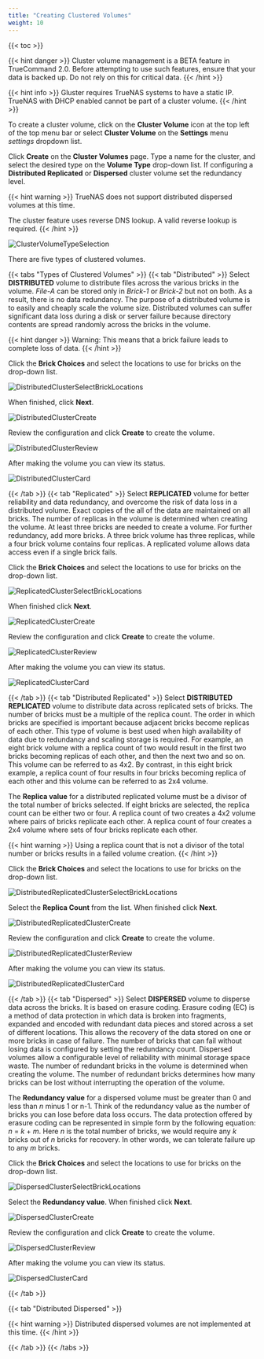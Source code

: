 ```yaml
---
title: "Creating Clustered Volumes"
weight: 10
---
```


{{< toc >}}

{{< hint danger >}}
Cluster volume management is a BETA feature in TrueCommand 2.0. 
Before attempting to use such features, ensure that your data is backed up. 
Do not rely on this for critical data.
{{< /hint >}}

{{< hint info >}}
Gluster requires TrueNAS systems to have a static IP. TrueNAS with DHCP enabled cannot be part of a cluster volume.
{{< /hint >}}

To create a cluster volume, click on the **Cluster Volume** icon <mat-icon role="img" fontset="mdi" aria-hidden="true" class="mat-icon mdi mdi-server-network mat-icon-no-color"></mat-icon> at the top left of the top menu bar or select **Cluster Volume** on the **Settings** menu <i class="material-icons" aria-hidden="true" title="Settings">settings</i> dropdown list.

Click **Create** on the **Cluster Volumes** page.
Type a name for the cluster, and select the desired type on the **Volume Type** drop-down list. 
If configuring a **Distributed Replicated** or **Dispersed** cluster volume set the redundancy level.

{{< hint warning >}}
TrueNAS does not support distributed dispersed volumes at this time.

The cluster feature uses reverse DNS lookup. A valid reverse lookup is required.
{{< /hint >}} 


![ClusterVolumeTypeSelection](/images/TrueCommand/2.0/ClusterVolumeTypeSelection.png "Cluster Volume Type Selection")

There are five types of clustered volumes.

{{< tabs "Types of Clustered Volumes" >}}
{{< tab "Distributed" >}}
Select **DISTRIBUTED** volume to distribute files across the various bricks in the volume. 
*File-A* can be stored only in *Brick-1* or *Brick-2* but not on both. 
As a result, there is no data redundancy. 
The purpose of a distributed volume is to easily and cheaply scale the volume size. 
Distributed volumes can suffer significant data loss during a disk or server failure because directory contents are spread randomly across the bricks in the volume. 

{{< hint danger >}}
Warning: This means that a brick failure leads to complete loss of data.
{{< /hint >}}

Click the **Brick Choices** <i class="fa-solid fa-sort-down"></i> and select the locations to use for bricks on the drop-down list.

![DistributedClusterSelectBrickLocations](/images/TrueCommand/2.0/DistributedClusterSelectBrickLocations.png "DistributedClusterSelectBrickLocations")

When finished, click **Next**.

![DistributedClusterCreate](/images/TrueCommand/2.0/DistributedClusterCreate.png "DistributedClusterCreate")

Review the configuration and click **Create** to create the volume. 

![DistributedClusterReview](/images/TrueCommand/2.0/DistributedClusterReview.png "DistributedClusterReview")

After making the volume you can view its status.

![DistributedClusterCard](/images/TrueCommand/2.0/DistributedClusterCard.png "DistributedClusterCard")

{{< /tab >}}
{{< tab "Replicated" >}}
Select **REPLICATED** volume for better reliability and data redundancy, and overcome the risk of data loss in a distributed volume. 
Exact copies of the all of the data are maintained on all bricks. 
The number of replicas in the volume is determined when creating the volume. 
At least three bricks are needed to create a volume. For further redundancy, add more bricks. 
A three brick volume has three replicas, while a four brick volume contains four replicas. 
A replicated volume allows data access even if a single brick fails. 

Click the **Brick Choices** <i class="fa-solid fa-sort-down" aria-hidden="true" title="Sort-down"></i> and select the locations to use for bricks on the drop-down list.

![ReplicatedClusterSelectBrickLocations](/images/TrueCommand/2.0/ReplicatedClusterSelectBrickLocations.png "ReplicatedClusterSelectBrickLocations")

When finished click **Next**.

![ReplicatedClusterCreate](/images/TrueCommand/2.0/ReplicatedClusterCreate.png "ReplicatedClusterCreate")

Review the configuration and click **Create** to create the volume. 

![ReplicatedClusterReview](/images/TrueCommand/2.0/ReplicatedClusterReview.png "ReplicatedClusterReview")

After making the volume you can view its status.

![ReplicatedClusterCard](/images/TrueCommand/2.0/ReplicatedClusterCard.png "ReplicatedClusterCard")

{{< /tab >}}
{{< tab "Distributed Replicated" >}}
Select **DISTRIBUTED REPLICATED** volume to distribute data across replicated sets of bricks. 
The number of bricks must be a multiple of the replica count. 
The order in which bricks are specified is important because adjacent bricks become replicas of each other. 
This type of volume is best used when high availability of data due to redundancy and scaling storage is required. 
For example, an eight brick volume with a replica count of two would result in the first two bricks becoming replicas of each other, and then the next two and so on. 
This volume can be referred to as 4x2. By contrast, in this eight brick example, a replica count of four results in four bricks becoming replica of each other and this volume can be referred to as 2x4 volume.

The **Replica value** for a distributed replicated volume must be a divisor of the total number of bricks selected. 
If eight bricks are selected, the replica count can be either two or four. 
A replica count of two creates a 4x2 volume where pairs of bricks replicate each other. 
A replica count of four creates a 2x4 volume where sets of four bricks replicate each other.

{{< hint warning >}}
Using a replica count that is not a divisor of the total number or bricks results in a failed volume creation.
{{< /hint >}}

Click the **Brick Choices** <i class="fa-solid fa-sort-down"></i> and select the locations to use for bricks on the drop-down list.

![DistributedReplicatedClusterSelectBrickLocations](/images/TrueCommand/2.0/DistributedReplicatedClusterSelectBrickLocations.png "DistributedReplicatedClusterSelectBrickLocations")

Select the **Replica Count** from the list. When finished click **Next**.

![DistributedReplicatedClusterCreate](/images/TrueCommand/2.0/DistributedReplicatedClusterCreate.png "DistributedReplicatedClusterCreate")

Review the configuration and click **Create** to create the volume. 

![DistributedReplicatedClusterReview](/images/TrueCommand/2.0/DistributedReplicatedClusterReview.png "DistributedReplicatedClusterReview")

After making the volume you can view its status.

![DistributedReplicatedClusterCard](/images/TrueCommand/2.0/DistributedReplicatedClusterCard.png "DistributedReplicatedClusterCard")

{{< /tab >}}
{{< tab "Dispersed" >}}
Select **DISPERSED** volume to disperse data across the bricks. 
It is based on erasure coding. Erasure coding (EC) is a method of data protection in which data is broken into fragments, expanded and encoded with redundant data pieces and stored across a set of different locations. 
This allows the recovery of the data stored on one or more bricks in case of failure. 
The number of bricks that can fail without losing data is configured by setting the redundancy count. 
Dispersed volumes allow a configurable level of reliability with minimal storage space waste. 
The number of redundant bricks in the volume is determined when creating the volume. 
The number of redundant bricks determines how many bricks can be lost without interrupting the operation of the volume.

The **Redundancy value** for a dispersed volume must be greater than 0 and less than *n* minus 1 or n-1. 
Think of the redundancy value as the number of bricks you can lose before data loss occurs. 
The data protection offered by erasure coding can be represented in simple form by the following equation: *n* = *k* + *m*. 
Here *n* is the total number of bricks, we would require any *k* bricks out of *n* bricks for recovery. 
In other words, we can tolerate failure up to any *m* bricks.

Click the **Brick Choices** <i class="fa-solid fa-sort-down"></i> and select the locations to use for bricks on the drop-down list.

![DispersedClusterSelectBrickLocations](/images/TrueCommand/2.0/DispersedClusterSelectBrickLocations.png "DispersedClusterSelectBrickLocations")

Select the **Redundancy value**. When finished click **Next**.

![DispersedClusterCreate](/images/TrueCommand/2.0/DispersedClusterCreate.png "DispersedClusterCreate")

Review the configuration and click **Create** to create the volume. 

![DispersedClusterReview](/images/TrueCommand/2.0/DispersedClusterReview.png "DispersedClusterReview")

After making the volume you can view its status.

![DispersedClusterCard](/images/TrueCommand/2.0/DispersedClusterCard.png "DispersedClusterCard")

{{< /tab >}}

{{< tab "Distributed Dispersed" >}}

{{< hint warning >}}
Distributed dispersed volumes are not implemented at this time.
{{< /hint >}} 

{{< /tab >}}
{{< /tabs >}}
